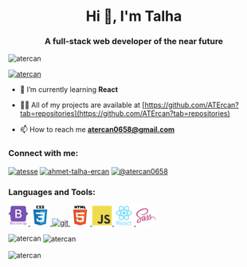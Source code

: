 <h1 align="center">Hi 👋, I'm Talha</h1>
<h3 align="center">A full-stack web developer of the near future</h3>

<p align="left"> <img src="https://komarev.com/ghpvc/?username=atercan&label=Profile%20views&color=0e75b6&style=flat" alt="atercan" /> </p>

<p align="left"> <a href="https://github.com/ryo-ma/github-profile-trophy"><img src="https://github-profile-trophy.vercel.app/?username=atercan" alt="atercan" /></a> </p>

- 🌱 I’m currently learning **React**

- 👨‍💻 All of my projects are available at [https://github.com/ATErcan?tab=repositories](https://github.com/ATErcan?tab=repositories)

- 📫 How to reach me **atercan0658@gmail.com**

<h3 align="left">Connect with me:</h3>
<p align="left">
<a href="https://codepen.io/atesse" target="blank"><img align="center" src="https://raw.githubusercontent.com/rahuldkjain/github-profile-readme-generator/master/src/images/icons/Social/codepen.svg" alt="atesse" height="30" width="40" /></a>
<a href="https://linkedin.com/in/ahmet-talha-ercan" target="blank"><img align="center" src="https://raw.githubusercontent.com/rahuldkjain/github-profile-readme-generator/master/src/images/icons/Social/linked-in-alt.svg" alt="ahmet-talha-ercan" height="30" width="40" /></a>
<a href="https://medium.com/@atercan0658" target="blank"><img align="center" src="https://raw.githubusercontent.com/rahuldkjain/github-profile-readme-generator/master/src/images/icons/Social/medium.svg" alt="@atercan0658" height="30" width="40" /></a>
</p>

<h3 align="left">Languages and Tools:</h3>
<p align="left"> <a href="https://getbootstrap.com" target="_blank" rel="noreferrer"> <img src="https://raw.githubusercontent.com/devicons/devicon/master/icons/bootstrap/bootstrap-plain-wordmark.svg" alt="bootstrap" width="40" height="40"/> </a> <a href="https://www.w3schools.com/css/" target="_blank" rel="noreferrer"> <img src="https://raw.githubusercontent.com/devicons/devicon/master/icons/css3/css3-original-wordmark.svg" alt="css3" width="40" height="40"/> </a> <a href="https://git-scm.com/" target="_blank" rel="noreferrer"> <img src="https://www.vectorlogo.zone/logos/git-scm/git-scm-icon.svg" alt="git" width="40" height="40"/> </a> <a href="https://www.w3.org/html/" target="_blank" rel="noreferrer"> <img src="https://raw.githubusercontent.com/devicons/devicon/master/icons/html5/html5-original-wordmark.svg" alt="html5" width="40" height="40"/> </a> <a href="https://developer.mozilla.org/en-US/docs/Web/JavaScript" target="_blank" rel="noreferrer"> <img src="https://raw.githubusercontent.com/devicons/devicon/master/icons/javascript/javascript-original.svg" alt="javascript" width="40" height="40"/> </a> <a href="https://reactjs.org/" target="_blank" rel="noreferrer"> <img src="https://raw.githubusercontent.com/devicons/devicon/master/icons/react/react-original-wordmark.svg" alt="react" width="40" height="40"/> </a> <a href="https://sass-lang.com" target="_blank" rel="noreferrer"> <img src="https://raw.githubusercontent.com/devicons/devicon/master/icons/sass/sass-original.svg" alt="sass" width="40" height="40"/> </a> </p>

<p><img align="left" src="https://github-readme-stats.vercel.app/api/top-langs?username=atercan&show_icons=true&locale=en&layout=compact" alt="atercan" /></p>

<p>&nbsp;<img align="center" src="https://github-readme-stats.vercel.app/api?username=atercan&show_icons=true&locale=en" alt="atercan" /></p>

<p><img align="center" src="https://github-readme-streak-stats.herokuapp.com/?user=atercan&" alt="atercan" /></p>

